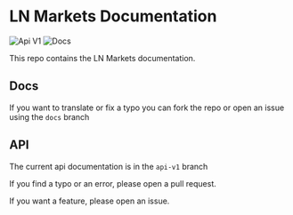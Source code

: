 # LN Markets Documentation

![Api V1](https://github.com/lnmarkets/docs.lnmarkets.com/actions/workflows/build.yml/badge.svg?branch=api-v1)
![Docs](https://github.com/lnmarkets/docs.lnmarkets.com/actions/workflows/build.yml/badge.svg?branch=docs)

This repo contains the LN Markets documentation.

## Docs

If you want to translate or fix a typo you can fork the repo or open an issue using the `docs` branch

## API

The current api documentation is in the `api-v1` branch

If you find a typo or an error, please open a pull request.

If you want a feature, please open an issue.
